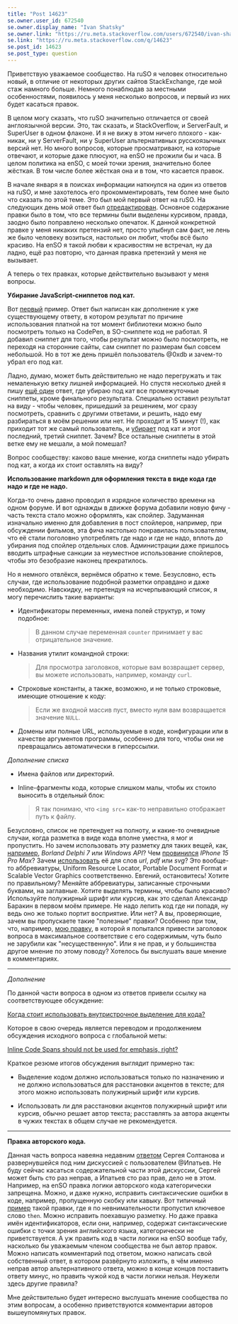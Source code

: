 ```yaml
---
title: "Post 14623"
se.owner.user_id: 672540
se.owner.display_name: "Ivan Shatsky"
se.owner.link: "https://ru.meta.stackoverflow.com/users/672540/ivan-shatsky"
se.link: "https://ru.meta.stackoverflow.com/q/14623"
se.post_id: 14623
se.post_type: question
---
```

<p>Приветствую уважаемое сообщество. На ruSO я человек относительно новый, в отличие от некоторых других сайтов StackExchange, где мой стаж намного больше. Немного понаблюдав за местными особенностями, появилось у меня несколько вопросов, и первый из них будет касаться правок.</p>
<p>В целом могу сказать, что ruSO значительно отличается от своей англоязычной версии. Это, так сказать, и StackOverflow, и ServerFault, и SuperUser в одном флаконе. И я не вижу в этом ничего плохого - как-никак, ни у ServerFault, ни у SuperUser альтернативных русскоязычных версий нет. Но много вопросов, которые просматривают, на которые отвечают, и которые даже плюсуют, на enSO не прожили бы и часа. В целом политика на enSO, с моей точки зрения, значительно более жёсткая. В том числе более жёсткая она и в том, что касается правок.</p>
<p>В начале января я в поисках информации наткнулся на один из ответов на ruSO, и мне захотелось его прокомментировать, тем более мне было что сказать по этой теме. Это был мой первый ответ на ruSO. На следующих день мой ответ был <a href="https://ru.stackoverflow.com/posts/1604329/revisions">отредактирован</a>. Основное содержание правки было в том, что все термины были выделены курсивом, правда, заодно было поправлено несколько опечаток. К данной конкретной правке у меня никаких претензий нет, просто улыбнул сам факт, не лень же было человеку возиться, настолько он любит, чтобы всё было красиво. На enSO я такой любви к красивостям не встречал, ну да ладно, ещё раз повторю, что данная правка претензий у меня не вызывает.</p>
<p>А теперь о тех правках, которые действительно вызывают у меня вопросы.</p>
<p><strong>Убирание JavaScript-сниппетов под кат.</strong></p>
<p>Вот <a href="https://ru.stackoverflow.com/questions/686793/%D0%9F%D0%BB%D0%B0%D0%B2%D0%BD%D1%8B%D0%B9-%D0%BC%D0%BE%D1%80%D1%84%D0%B8%D0%BD%D0%B3-%D0%BE%D0%B4%D0%BD%D0%BE%D0%B3%D0%BE-%D0%B8%D0%B7%D0%BE%D0%B1%D1%80%D0%B0%D0%B6%D0%B5%D0%BD%D0%B8%D1%8F-%D0%B2-%D0%B4%D1%80%D1%83%D0%B3%D0%BE%D0%B5/1611700#1611700">первый</a> пример. Ответ был написан как дополнение к уже существующему ответу, в котором результат по причине использования платной на тот момент библиотеки можно было посмотреть только на CodePen, в SO-сниппете код не работал. Я добавил сниппет для того, чтобы результат можно было посмотреть, не переходя на сторонние сайты, сам сниппет по размерам был совсем небольшой. Но в тот же день пришёл пользователь @0xdb и зачем-то убрал его под кат.</p>
<p>Ладно, думаю, может быть действительно не надо перегружать и так немаленькую ветку лишней информацией. Но спустя несколько дней я пишу <a href="https://ru.stackoverflow.com/questions/797267/%d0%9c%d0%be%d1%80%d1%84%d0%b8%d0%bd%d0%b3-%d0%b8%d0%ba%d0%be%d0%bd%d0%ba%d0%b8-%d0%b2%d0%bd%d1%83%d1%82%d1%80%d0%b8-%d0%ba%d0%bd%d0%be%d0%bf%d0%ba%d0%b8-svg/1611888#1611888">ещё один</a> ответ, где убираю под кат все промежуточные сниппеты, кроме финального результата. Специально оставил результат на виду - чтобы человек, пришедший за решением, мог сразу посмотреть, сравнить с другими ответами, и решить, надо ему разбираться в моём решении или нет. Не проходит и 15 минут (!), как приходит тот же самый пользователь, и <a href="https://ru.stackoverflow.com/posts/1611888/revisions">убирает</a> под кат и этот последний, третий сниппет. Зачем? Все остальные сниппеты в этой ветке ему не мешали, а мой помешал?</p>
<p>Вопрос сообществу: каково ваше мнение, когда сниппеты надо убирать под кат, а когда их стоит оставлять на виду?</p>
<p><strong>Использование markdown для оформления текста в виде кода где надо и где не надо.</strong></p>
<p>Когда-то очень давно проводил я изрядное количество времени на одном форуме. И вот однажды в движке форума добавили новую фичу - часть текста стало можно оформлять, как спойлер. Задуманная изначально именно для добавления в пост спойлеров, например, при обсуждении фильмов, эта фича настолько понравилась пользователям, что её стали поголовно употреблять где надо и где не надо, вплоть до убирания под спойлер отдельных слов. Администрации даже пришлось вводить штрафные санкции за неуместное использование спойлеров, чтобы это безобразие наконец прекратилось.</p>
<p>Но я немного отвлёкся, вернёмся обратно к теме. Безусловно, есть случаи, где использование подобной разметки оправдано и даже необходимо. Навскидку, не претендуя на исчерпывающий список, я могу перечислить такие варианты:</p>
<ul>
<li><p>Идентификаторы переменных, имена полей структур, и тому подобное:</p>
<blockquote>
<p>В данном случае переменная <code>counter</code> принимает у вас отрицательное значение.</p>
</blockquote>
</li>
<li><p>Названия утилит командной строки:</p>
<blockquote>
<p>Для просмотра заголовков, которые вам возвращает сервер, вы можете использовать, например, команду <code>curl</code>.</p>
</blockquote>
</li>
<li><p>Строковые константы, а также, возможно, и не только строковые, имеющие отношение к коду:</p>
<blockquote>
<p>Если же входной массив пуст, вместо нуля вам возвращается значение <code>NULL</code>.</p>
</blockquote>
</li>
<li><p>Домены или полные URL, используемые в коде, конфигурации или в качестве аргументов программы, особенно для того, чтобы они не превращались автоматически в гиперссылки.</p>
</li>
</ul>
<p><em>Дополнение списка</em></p>
<ul>
<li><p>Имена файлов или директорий.</p>
</li>
<li><p>Inline-фрагменты кода, которые слишком малы, чтобы их стоило выносить в отдельный блок:</p>
<blockquote>
<p>Я так понимаю, что <code>&lt;img src=</code> как-то неправильно отображает путь к файлу.</p>
</blockquote>
</li>
</ul>
<p>Безусловно, список не претендует на полноту, и какие-то очевидные случаи, когда разметка в виде кода вполне уместна, я мог и пропустить. Но зачем использовать эту разметку для таких вещей, как, <a href="https://ru.stackoverflow.com/posts/1611844/revisions">например</a>, <em>Borland Delphi 7</em> или <em>Windows API</em>? Чем <a href="https://ru.stackoverflow.com/posts/1611972/revisions">провинился</a> <em>IPhone 15 Pro Max</em>? Зачем <a href="https://ru.stackoverflow.com/posts/1611982/revisions">использовать</a> её для слов <em>url</em>, <em>pdf</em> или <em>svg</em>? Это вообще-то аббревиатуры, Uniform Resource Locator, Portable Document Format и Scalable Vector Graphics соответственно. Евгений, остановитесь! Хотите по правильному? Меняйте аббревиатуры, записанные строчными буквами, на заглавные. Хотите выделять термины, чтобы было красиво? Используйте полужирный шрифт или курсив, как это сделал Александр Баракин в первом моём примере. Не надо лепить код где ни попадя, ну ведь оно же только портит восприятие. Или нет? А вы, проверяющие, зачем вы пропускаете такие &quot;полезные&quot; правки? Особенно при том, что, например, <a href="https://ru.stackoverflow.com/posts/1611524/revisions">мою правку</a>, в которой я попытался привести заголовок вопроса в максимальное соответствие с его содержимым, чуть было не зарубили как &quot;несущественную&quot;. Или я не прав, и у большинства другое мнение по этому поводу? Хотелось бы выслушать ваше мнение в комментариях.</p>
<hr />
<p><em>Дополнение</em></p>
<p>По данной части вопроса в одном из ответов привели ссылку на соответствующее обсуждение:</p>
<p><a href="https://ru.meta.stackoverflow.com/questions/1328/%d0%9a%d0%be%d0%b3%d0%b4%d0%b0-%d1%81%d1%82%d0%be%d0%b8%d1%82-%d0%b8%d1%81%d0%bf%d0%be%d0%bb%d1%8c%d0%b7%d0%be%d0%b2%d0%b0%d1%82%d1%8c-%d0%b2%d0%bd%d1%83%d1%82%d1%80%d0%b8%d1%81%d1%82%d1%80%d0%be%d1%87%d0%bd%d0%be%d0%b5-%d0%b2%d1%8b%d0%b4%d0%b5%d0%bb%d0%b5%d0%bd%d0%b8%d0%b5-%d0%b4%d0%bb%d1%8f-%d0%ba%d0%be%d0%b4%d0%b0">Когда стоит использовать внутристрочное выделение для кода?</a></p>
<p>Которое в свою очередь является переводом и продолжением обсуждения исходного вопроса с глобальной меты:</p>
<p><a href="https://meta.stackexchange.com/questions/135112/inline-code-spans-should-not-be-used-for-emphasis-right">Inline Code Spans should not be used for emphasis, right?</a></p>
<p>Краткое резюме итогов обсуждения выглядит примерно так:</p>
<ul>
<li><p>Выделение кодом должно использоваться только по назначению и не должно использоваться для расстановки акцентов в тексте; для этого можно использовать полужирный шрифт или курсив.</p>
</li>
<li><p>Использовать ли для расстановки акцентов полужирный шрифт или курсив, обычно решает автор текста; расставлять за автора акценты в чужих текстах в общем случае не рекомендуется.</p>
</li>
</ul>
<hr />
<p><strong>Правка авторского кода.</strong></p>
<p>Данная часть вопроса навеяна недавним <a href="https://ru.stackoverflow.com/questions/1611946/%d0%a1%d0%b3%d1%80%d1%83%d0%bf%d0%bf%d0%b8%d1%80%d0%be%d0%b2%d0%b0%d1%82%d1%8c-%d1%8d%d0%bb%d0%b5%d0%bc%d0%b5%d0%bd%d1%82%d1%8b-%d0%b4%d0%b2%d1%83%d0%bc%d0%b5%d1%80%d0%bd%d0%be%d0%b3%d0%be-%d0%bc%d0%b0%d1%81%d1%81%d0%b8%d0%b2%d0%b0-%d0%b8%d1%81%d0%bf%d0%be%d0%bb%d1%8c%d0%b7%d1%83%d1%8f-%d0%be%d0%b4%d0%bd%d0%be-%d0%b8%d0%b7-%d0%bf%d0%be%d0%bb%d0%b5%d0%b9-%d0%ba%d0%b0%d0%ba-%d0%ba%d0%bb%d1%8e%d1%87-%d0%b0-%d0%b2/1611953#1611953">ответом</a> Сергея Солтанова и развернувшейся под ним дискуссией с пользователем @Ипатьев. Не буду сейчас касаться содержательной части этой дискуссии, Сергей может быть сто раз неправ, а Ипатьев сто раз прав, дело не в этом. Например, на enSO правка логики авторского кода категорически запрещена. Можно, и даже нужно, исправить синтаксические ошибки в коде, например, пропущенную скобку или кавыку. Вот типичный <a href="https://serverfault.com/posts/946343/revisions">пример</a> такой правки, где я по невнимательности пропустил ключевое слово <code>then</code>. Можно исправить поехавшую разметку. Но даже правка имён идентификаторов, если они, например, содержат синтаксические ошибки с точки зрения английского языка, категорически не приветствуется. А уж править код в части логики на enSO вообще табу, насколько бы уважаемым членом сообщества не был автор правок. Можно написать комментарий под ответом, можно написать свой собственный ответ, в котором развёрнуто изложить, в чём именно неправ автор альтернативного ответа, можно в конце концов поставить ответу минус, но править чужой код в части логики нельзя. Неужели здесь другие правила?</p>
<p>Мне действительно будет интересно выслушать мнение сообщества по этим вопросам, а особенно приветствуются комментарии авторов вышеупомянутых правок.</p>
